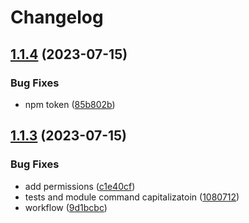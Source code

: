 # Changelog

## [1.1.4](https://github.com/arbelais/create-module/compare/v1.1.3...v1.1.4) (2023-07-15)


### Bug Fixes

* npm token ([85b802b](https://github.com/arbelais/create-module/commit/85b802b4343dce64038739c58a47e23f345e58cc))

## [1.1.3](https://github.com/arbelais/create-module/compare/v1.1.2...v1.1.3) (2023-07-15)


### Bug Fixes

* add permissions ([c1e40cf](https://github.com/arbelais/create-module/commit/c1e40cf5c1c54f92ba42c769811035ffe7b2ff3a))
* tests and module command capitalizatoin ([1080712](https://github.com/arbelais/create-module/commit/1080712a3e95430eed515ee10c16baf204fdd48c))
* workflow ([9d1bcbc](https://github.com/arbelais/create-module/commit/9d1bcbc27c98eef59547f913ecccb6a19546e079))
